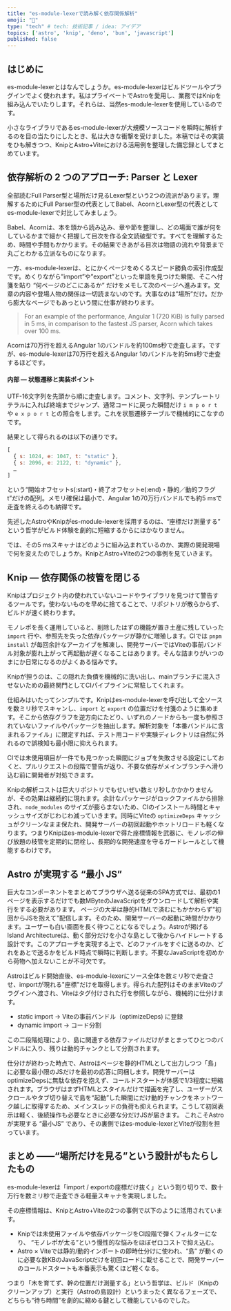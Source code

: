 ```yaml
---
title: "es-module-lexerで読み解く依存関係解析"
emoji: "🤖"
type: "tech" # tech: 技術記事 / idea: アイデア
topics: ['astro', 'knip', 'deno', 'bun', 'javascript']
published: false
---
```


## はじめに

es-module-lexerとはなんでしょうか。es-module-lexerはビルドツールやプラグインでよく使われます。私はプライベートでAstroを愛用し、業務ではKnipを組み込んでいたりします。それらは、当然es-module-lexerを使用しているのです。

小さなライブラリであるes-module-lexerが大規模ソースコードを瞬時に解析するのを目の当たりにしたとき、私は大きな衝撃を受けました。本稿ではその実装をひも解きつつ、KnipとAstro+Viteにおける活用例を整理した備忘録としてまとめています。

## 依存解析の 2 つのアプローチ: Parser と Lexer 

全部読むFull Parser型と場所だけ見るLexer型という2つの流派があります。理解するためにFull Parser型の代表としてBabel、AcornとLexer型の代表としてes-module-lexerで対比してみましょう。

Babel、Acornは、本を頭から読み込み、章や節を整理し、どの場面で誰が何をしているかまで細かく把握して目次を作る全文読破型です。すべてを理解するため、時間や手間もかかります。その結果できあがる目次は物語の流れや背景まで丸ごとわかる立派なものになります。

一方、es-module-lexerは、とにかくページをめくるスピード勝負の索引作成型です。めくりながら”import”や”export”といった単語を見つけた瞬間、そこへ付箋を貼り “何ページのどこにあるか” だけをメモして次のページへ進みます。文章の内容や登場人物の関係は一切読まないのです。大事なのは”場所”だけ。だから膨大なページでもあっという間に仕事が終わります。

> For an example of the performance, Angular 1 (720 KiB) is fully parsed in 5 ms, in comparison to the fastest JS parser, Acorn which takes over 100 ms.

Acornは70万行を超えるAngular 1のバンドルを約100ms秒で走査します。ですが、es-module-lexerは70万行を超えるAngular 1のバンドルを約5ms秒で走査するほどです。

#### 内部 — 状態遷移と実装ポイント

UTF-16文字列を先頭から順に走査します。コメント、文字列、テンプレートリテラルに入れば終端までジャンプ、通常コードに戻った瞬間だけ `i m p o r t` や `e x p o r t` との照合をします。これを状態遷移テーブルで機械的にこなすのです。

結果として得られるのは以下の通りです。

```js
[
  { s: 1024, e: 1047, t: "static" },
  { s: 2096, e: 2122, t: "dynamic" },
  …
]
```

という“開始オフセットs(:start)・終了オフセットe(:end)・静的／動的フラグt”だけの配列。メモリ確保は最小で、Angular 1の70万行バンドルでも約5 msで走査を終えるのも納得です。

先述したAstroやKnipがes-module-lexerを採用するのは、“座標だけ測量する” という哲学がビルド体験を劇的に短縮するからにほかなりません。

では、その5 msスキャナはどのように組み込まれているのか、実際の開発現場で何を変えたのでしょうか。KnipとAstro+Viteの2つの事例を見ていきます。

## Knip — 依存関係の枝管を閉じる

Knipはプロジェクト内の使われていないコードやライブラリを見つけて警告するツールです。使わないものを早めに捨てることで、リポジトリが散らからず、ビルドが速く終わります。

モノレポを長く運用していると、削除したはずの機能が置き土産に残していった `import` 行や、参照先を失った依存パッケージが静かに増殖します。CIでは `pnpm install` が毎回余計なアーカイブを解凍し、開発サーバーではViteの事前バンドル対象が膨れ上がって再起動が遅くなることはあります。そんな詰まりがいつのまにか日常になるのがよくある悩みです。

Knipが担うのは、この隠れた負債を機械的に洗い出し、mainブランチに混入させないための最終関門としてCIパイプラインに常駐してくれます。

仕組みはいたってシンプルです。Knipはes-module-lexerを呼び出して全ソースを数ミリ秒でスキャンし、`import` と `export` の位置だけを付箋のように集めます。そこから依存グラフを逆方向にたどり、いずれのノードからも一度も参照されていないファイルやパッケージを抽出します。解析対象を「本番バンドルに含まれるファイル」に限定すれば、テスト用コードや実験ディレクトリは自然に外れるので誤検知も最小限に抑えられます。

CIでは未使用項目が一件でも見つかった瞬間にジョブを失敗させる設定にしておくと、プルリクエストの段階で警告が返り、不要な依存がメインブランチへ滑り込む前に開発者が対処できます。

Knipの解析コストは巨大リポジトリでもせいぜい数ミリ秒しかかかりませんが、その効果は継続的に現れます。余計なパッケージがロックファイルから排除され、`node_modules` のサイズが膨らまないため、CIのインストール時間とキャッシュサイズがじわじわ減っていきます。同時にViteの `optimizeDeps` キャッシュがクリーンなまま保たれ、開発サーバーの初回起動やホットリロードも軽くなります。つまりKnipはes-module-lexerで得た座標情報を武器に、モノレポの伸び放題の枝管を定期的に閉栓し、長期的な開発速度を守るガードレールとして機能するわけです。

## Astro が実現する “最小 JS”

巨大なコンポーネントをまとめてブラウザへ送る従来のSPA方式では、最初の1ページを表示するだけでも数MByteのJavaScriptをダウンロードして解析や実行をする必要があります。
ページの大半は静的HTMLで済むにもかかわらず"初回からJSを抱えて"配信します。そのため、開発サーバーの起動に時間がかかります。ユーザーも白い画面を長く待つことになるでしょう。Astroが掲げるIsland Architectureは、動く部分だけを小さな島として後からハイドレートする設計です。このアプローチを実現する上で、どのファイルをすぐに送るのか、どれをあとで送るかをビルド時点で瞬時に判断します。不要なJavaScriptを初めから荷物へ加えないことが不可欠です。

Astroはビルド開始直後、es-module-lexerにソース全体を数ミリ秒で走査させ、importが現れる"座標"だけを取得します。得られた配列はそのままViteのプラグインへ渡され、Viteはタグ付けされた行を参照しながら、機械的に仕分けます。

- static import → Viteの事前バンドル（optimizeDeps) に登録
- dynamic import → コード分割

この二段階処理により、島に関連する依存ファイルだけがまとまってひとつのバンドルに入り、残りは動的チャンクとして分割されます。

仕分けが終わった時点で、Astroはページを静的HTMLとして出力しつつ「島」に必要な最小限のJSだけを最初の応答に同梱します。開発サーバーはoptimizeDepsに無駄な依存を抱えず、コールドスタートが体感で1/3程度に短縮されます。ブラウザはまずHTMLとスタイルだけで描画を完了し、ユーザーがスクロールやタブ切り替えで島を“起動”した瞬間にだけ動的チャンクをネットワーク越しに取得するため、メインスレッドの負荷も抑えられます。こうして初回表示は軽く、後続操作も必要なときに必要な分だけJSが届きます。
これこそAstroが実現する “最小JS” であり、その裏側ではes-module-lexerとViteが役割を担っています。

## まとめ ――“場所だけを見る”という設計がもたらしたもの

es-module-lexerは「import / exportの座標だけ抜く」という割り切りで、数十万行を数ミリ秒で走査できる軽量スキャナを実現しました。

その座標情報は、KnipとAstro+Viteの2つの事例で以下のように活用されています。
- Knipでは未使用ファイルや依存パッケージをCI段階で弾くフィルターになり、 “モノレポが太る”という慢性的な悩みをほぼゼロコストで抑え込む。
- Astro × Viteでは静的/動的インポートの即時仕分けに使われ、“島” が動くのに必要な数KBのJavaScriptだけを初回ロードに載せることで、開発サーバーのコールドスタートも本番表示も驚くほど軽くなる。

つまり「木を育てず、幹の位置だけ測量する」という哲学は、ビルド（Knipのクリーンアップ）と実行（Astroの島設計）というまったく異なるフェーズで、どちらも“待ち時間”を劇的に縮める鍵として機能しているのでした。